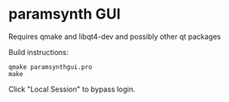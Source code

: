 # paramsynth GUI

Requires qmake and libqt4-dev and possibly other qt packages

Build instructions:

```
qmake paramsynthgui.pro 
make
```

Click "Local Session" to bypass login.
